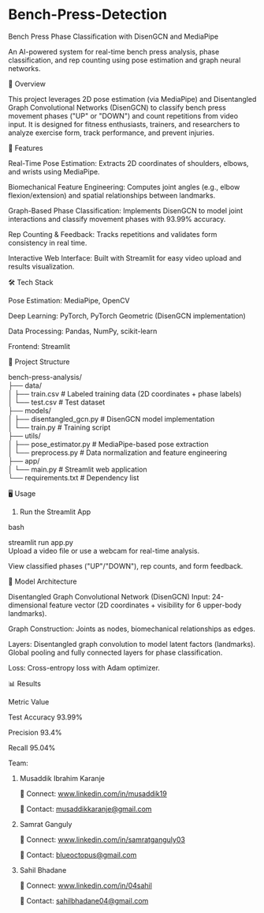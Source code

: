 # Bench-Press-Detection
Bench Press Phase Classification with DisenGCN and MediaPipe

An AI-powered system for real-time bench press analysis, phase classification, and rep counting using pose estimation and graph neural networks.

📌 Overview

This project leverages 2D pose estimation (via MediaPipe) and Disentangled Graph Convolutional Networks (DisenGCN) to classify bench press movement phases ("UP" or "DOWN") and count repetitions from video input. It is designed for fitness enthusiasts, trainers, and researchers to analyze exercise form, track performance, and prevent injuries.

🚀 Features

Real-Time Pose Estimation: Extracts 2D coordinates of shoulders, elbows, and wrists using MediaPipe.

Biomechanical Feature Engineering: Computes joint angles (e.g., elbow flexion/extension) and spatial relationships between landmarks.

Graph-Based Phase Classification: Implements DisenGCN to model joint interactions and classify movement phases with 93.99% accuracy.

Rep Counting & Feedback: Tracks repetitions and validates form consistency in real time.

Interactive Web Interface: Built with Streamlit for easy video upload and results visualization.

🛠️ Tech Stack

Pose Estimation: MediaPipe, OpenCV

Deep Learning: PyTorch, PyTorch Geometric (DisenGCN implementation)

Data Processing: Pandas, NumPy, scikit-learn

Frontend: Streamlit

📂 Project Structure

  bench-press-analysis/  
  ├── data/  
  │   ├── train.csv            # Labeled training data (2D coordinates + phase labels)  
  │   └── test.csv             # Test dataset  
  ├── models/  
  │   ├── disentangled_gcn.py  # DisenGCN model implementation  
  │   └── train.py             # Training script  
  ├── utils/  
  │   ├── pose_estimator.py    # MediaPipe-based pose extraction  
  │   └── preprocess.py        # Data normalization and feature engineering  
  ├── app/  
  │   └── main.py              # Streamlit web application  
  └── requirements.txt         # Dependency list  

🖥️ Usage
1. Run the Streamlit App

bash

streamlit run app.py  
Upload a video file or use a webcam for real-time analysis.

View classified phases ("UP"/"DOWN"), rep counts, and form feedback.

🧠 Model Architecture

Disentangled Graph Convolutional Network (DisenGCN)
Input: 24-dimensional feature vector (2D coordinates + visibility for 6 upper-body landmarks).

Graph Construction: Joints as nodes, biomechanical relationships as edges.

Layers:
Disentangled graph convolution to model latent factors (landmarks).
Global pooling and fully connected layers for phase classification.

Loss: Cross-entropy loss with Adam optimizer.

📊 Results

Metric	Value

Test Accuracy	93.99%

Precision	93.4%

Recall	95.04%

Team: 
1) Musaddik Ibrahim Karanje

      🔗 Connect: www.linkedin.com/in/musaddik19
      
      📧 Contact: musaddikkaranje@gmail.com

2) Samrat Ganguly
   
      🔗 Connect: www.linkedin.com/in/samratganguly03
      
      📧 Contact: blueoctopus@gmail.com

3) Sahil Bhadane
  
      🔗 Connect: www.linkedin.com/in/04sahil
      
      📧 Contact: sahilbhadane04@gmail.com
